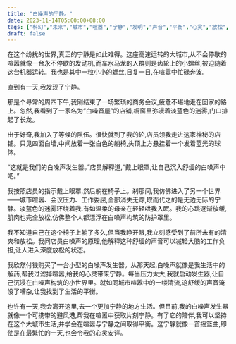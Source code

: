 ```yaml
---
title: "白噪声的宁静。"
date: 2023-11-14T05:00:00+08:00
tags: ["科幻","未来","城市","喧嚣","宁静","发明","声音","平衡","心灵","放松","Claude"]
draft: false
--- 
```


在这个纷扰的世界,真正的宁静是如此难得。这座高速运转的大城市,从不会停歇的喧嚣就像一台永不停歇的发动机,而车水马龙的人群则是齿轮上的小螺丝,被迫随着这台机器运转。我也是其中一粒小小的螺丝,日复一日,在喧嚣中忙碌奔波。 

直到有一天,我发现了宁静。

那是个寻常的周四下午,我刚结束了一场繁琐的商务会议,疲惫不堪地走在回家的路上。忽然,我看到了一家名为“白噪音屋”的店铺,橱窗里弥漫着淡蓝色的迷雾,门口排起了长龙。

出于好奇,我加入了等候的队伍。很快就到了我的轮,店员领我走进这家神秘的店铺。只见四面白墙,中间放着一张白色的躺椅,头顶上方悬挂着一个发着蓝光的球体。

“这就是我们的白噪声发生器。”店员解释道,“戴上眼罩,让自己沉入舒缓的白噪声中吧。”

我按照店员的指示戴上眼罩,然后躺在椅子上。刹那间,我仿佛进入了另一个世界——城市喧嚣、会议压力、工作委屈,全部消失无踪,取而代之的是无边无际的宁静。淡蓝色的迷雾环绕着我,有如温柔的母亲在轻轻哄我入眠。我的心跳逐渐放缓,肌肉也完全放松,仿佛整个人都漂浮在白噪声构筑的防护罩里。

我不知道自己在这个椅子上躺了多久,但当我睁开眼,我立刻感受到了前所未有的清爽和放松。我问店员白噪声的原理,他解释这种舒缓的声音可以减轻大脑的工作负担,让人进入深度放松的状态。

我欣然付钱购买了一台小型的白噪声发生器。从那天起,白噪声就像是我生活中的解药,帮我过滤掉喧嚣,给我的心灵带来宁静。每当压力太大,我就启动发生器,让自己沉浸在白噪声构筑的小世界里。就如同城市喧嚣中的一缕清流,这舒缓的声音淹没了嘈杂,让我找到了生活的平衡。

也许有一天,我会离开这里,去一个更加宁静的地方生活。但目前,我的白噪声发生器就像一个可携带的避风港,帮我在喧嚣中获取片刻宁静。有了它的陪伴,我可以坚持在这个大城市生活,并学会在喧嚣与宁静之间取得平衡。这宁静就像一首摇篮曲,即使是在最繁忙的一天,也会令我的心灵安详。